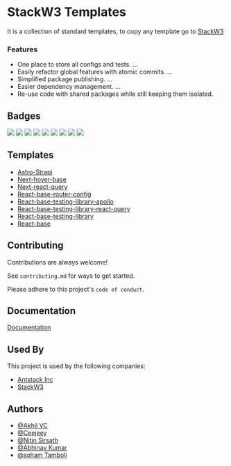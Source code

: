 # StackW3 Templates

 It is a collection of standard templates, to copy any template go to [StackW3](https://www.stackw3.app/)


### Features

- One place to store all configs and tests. ...
- Easily refactor global features with atomic commits. ...
- Simplified package publishing. ...
- Easier dependency management. ...
- Re-use code with shared packages while still keeping them isolated.


## Badges

![](https://img.shields.io/badge/templates-8-brightgreen)
![](https://img.shields.io/badge/all%20contributors-4-brightgreen)
![](https://img.shields.io/github/stars/stackw3/templates?style=social)
![](https://img.shields.io/github/forks/stackw3/templates?style=social)
![](https://img.shields.io/github/watchers/stackw3/templates?style=social)
![](https://img.shields.io/github/issues/stackw3/templates)
![](https://img.shields.io/github/issues-closed/stackw3/templates)
![](https://img.shields.io/github/issues-pr/stackw3/templates)
![](https://img.shields.io/github/issues-pr-closed/stackw3/templates)


## Templates

 - [Astro-Strapi](https://github.com/stackw3/templates/tree/main/astro-strapi)  
 - [Next-hover-base](https://github.com/stackw3/templates/tree/main/next-hover-base)
 - [Next-react-query](https://github.com/stackw3/templates/tree/main/next-react-query)
 - [React-base-router-config](https://github.com/stackw3/templates/tree/main/react-base-router-configs)
 - [React-base-testing-library-apollo](https://github.com/stackw3/templates/tree/main/react-base-testing-library-apollo)
 - [React-base-testing-library-react-query](https://github.com/stackw3/templates/tree/main/react-base-testing-library-react-query)
 - [React-base-testing-library](https://github.com/stackw3/templates/tree/main/react-base-testing-library)
 - [React-base](https://github.com/stackw3/templates/tree/main/react-base)


## Contributing

Contributions are always welcome!

See `contributing.md` for ways to get started.

Please adhere to this project's `code of conduct`.


## Documentation

[Documentation](https://github.com/stackw3/docs) <!---
Update later
-->


## Used By

This project is used by the following companies:

- [Antstack Inc](https://www.antstack.com/)
- [StackW3](https://www.stackw3.app/) 


## Authors

- [@Akhil VC](https://github.com/akhilvc10)
- [@Ceejeey](https://github.com/akhilvc10)
- [@Nitin Sirsath](https://github.com/NitinSirsath)
- [@Abhinav Kumar](https://github.com/abhin1509)
- [@soham Tamboli](https://github.com/sohamtamboli)
